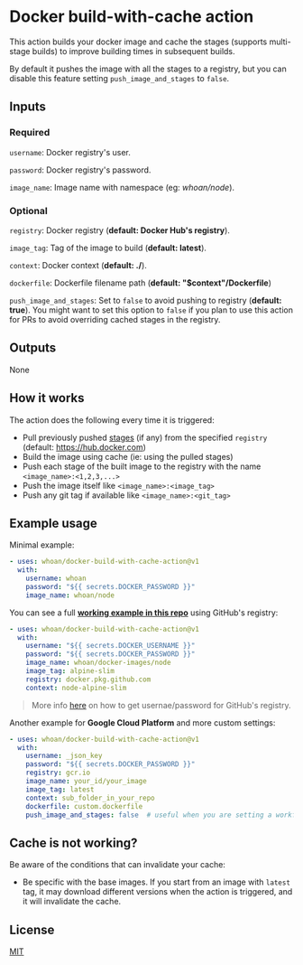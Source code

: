 # Docker build-with-cache action

This action builds your docker image and cache the stages (supports multi-stage builds) to improve building times in subsequent builds.

By default it pushes the image with all the stages to a registry, but you can disable this feature setting `push_image_and_stages` to `false`.

## Inputs

### Required

`username`: Docker registry's user.

`password`: Docker registry's password.

`image_name`: Image name with namespace (eg: *whoan/node*).

### Optional

`registry`: Docker registry (**default: Docker Hub's registry**).

`image_tag`: Tag of the image to build (**default: latest**).

`context`: Docker context (**default: ./**).

`dockerfile`: Dockerfile filename path (**default: "$context"/Dockerfile**)

`push_image_and_stages`: Set to `false` to avoid pushing to registry (**default: true**). You might want to set this option to `false` if you plan to use this action for PRs to avoid overriding cached stages in the registry.

## Outputs

None

## How it works

The action does the following every time it is triggered:

- Pull previously pushed [stages](https://docs.docker.com/develop/develop-images/multistage-build/) (if any) from the specified `registry` (default: https://hub.docker.com)
- Build the image using cache (ie: using the pulled stages)
- Push each stage of the built image to the registry with the name `<image_name>:<1,2,3,...>`
- Push the image itself like `<image_name>:<image_tag>`
- Push any git tag if available like `<image_name>:<git_tag>`

## Example usage

Minimal example:

```yml
- uses: whoan/docker-build-with-cache-action@v1
  with:
    username: whoan
    password: "${{ secrets.DOCKER_PASSWORD }}"
    image_name: whoan/node
```

You can see a full **[working example in this repo](https://github.com/whoan/docker-images/blob/master/.github/workflows/node-alpine-slim.yml)** using GitHub's registry:

```yml
- uses: whoan/docker-build-with-cache-action@v1
  with:
    username: "${{ secrets.DOCKER_USERNAME }}"
    password: "${{ secrets.DOCKER_PASSWORD }}"
    image_name: whoan/docker-images/node
    image_tag: alpine-slim
    registry: docker.pkg.github.com
    context: node-alpine-slim
```

> More info [here](https://help.github.com/en/github/managing-packages-with-github-packages/configuring-docker-for-use-with-github-packages#authenticating-to-github-packages) on how to get usernae/password for GitHub's registry.

Another example for **Google Cloud Platform** and more custom settings:

```yml
- uses: whoan/docker-build-with-cache-action@v1
  with:
    username: _json_key
    password: "${{ secrets.DOCKER_PASSWORD }}"
    registry: gcr.io
    image_name: your_id/your_image
    image_tag: latest
    context: sub_folder_in_your_repo
    dockerfile: custom.dockerfile
    push_image_and_stages: false  # useful when you are setting a workflow to run on PRs
```

## Cache is not working?

Be aware of the conditions that can invalidate your cache:

- Be specific with the base images. If you start from an image with `latest` tag, it may download different versions when the action is triggered, and it will invalidate the cache.

## License

[MIT](https://github.com/whoan/docker-build-with-cache-action/blob/master/LICENSE)
